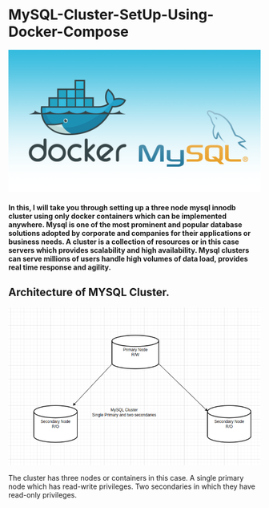 # MySQL-Cluster-SetUp-Using-Docker-Compose

![](/images/MySQL-Docker.png)

<h4>In this, I will take you through setting up a three node mysql innodb cluster using only docker containers which can be implemented anywhere. Mysql is one of the most prominent and popular database solutions adopted by corporate and companies for their applications or business needs. A cluster is a collection of resources or in this case servers which provides scalability and high availability. Mysql clusters can serve millions of users handle high volumes of data load, provides real time response and agility.</h4>
<h2>Architecture of MYSQL Cluster.</h2>

![](/images/cluster.png)

The cluster has three nodes or containers in this case.
A single primary node which has read-write privileges.
Two secondaries in which they have read-only privileges.

